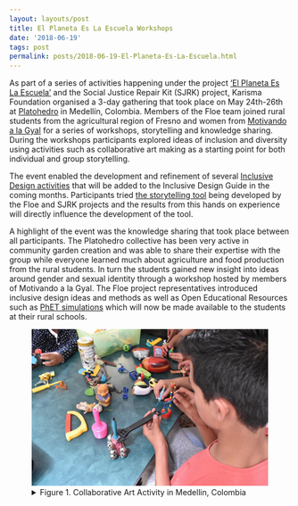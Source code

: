 ```yaml
---
layout: layouts/post
title: El Planeta Es La Escuela Workshops
date: '2018-06-19'
tags: post
permalink: posts/2018-06-19-El-Planeta-Es-La-Escuela.html
---
```

<p>
                    As part of a series of activities happening under the project
                    <a href="https://karisma.org.co/el-planeta-es-la-escuela/">‘El Planeta Es La Escuela’</a>
                    and the Social Justice Repair Kit (SJRK) project, Karisma Foundation organised a 3-day gathering that took place on May 24th-26th at
                    <a href="http://platohedro.org">Platohedro</a> in Medellín, Colombia. Members of the Floe team joined rural students from the agricultural
                    region of Fresno and women from <a href="http://platohedro.org/motivando-a-la-gyal/">Motivando a la Gyal</a>  for a series of workshops, storytelling and knowledge sharing.
                    During the workshops participants explored ideas of inclusion and diversity using activities such as collaborative art making as a
                    starting point for both individual and group storytelling.
                </p>
                <p>
                    The event enabled the development and refinement of several
                    <a href="https://wiki.fluidproject.org/display/fluid/Colombia+Visit+May+2018"> Inclusive Design activities</a>
                    that will be added to the Inclusive Design Guide in the coming months. Participants tried
                    <a href="https://karisma-stories.floeproject.org/"> the storytelling tool</a>
                    being developed by the Floe and SJRK projects and the results from this hands on experience will directly influence the development of the tool.
                </p>
                <p>
                    A highlight of the event was the knowledge sharing that took place between all participants. The Platohedro collective has been very active
                    in community garden creation and was able to share their expertise with the group while everyone learned much about agriculture and food
                    production from the rural students. In turn the students gained new insight into ideas around gender and sexual identity through a workshop
                    hosted by members of Motivando a la Gyal. The Floe project representatives introduced inclusive design ideas and methods as well as
                    Open Educational Resources such as
                    <a href="https://phet.colorado.edu/en/accessibility/prototypes">PhET simulations</a>
                    which will now be made available to the students at their rural schools.
                </p>
                <figure>
                    <a href="images/Medellin_art.png"><img src="images/Medellin_art_thumb.png" alt="view larger version of this image" aria-details="det1"></a>
                    <figcaption>
                        <details id="det1">
                            <summary>
                            Figure 1. Collaborative Art Activity in Medellin, Colombia
                            </summary>
                            <p>An image showing a several students constructing a small sculpture made of toys on a table top.</p>
                        </details>
                    </figcaption>
                </figure>
        
    

